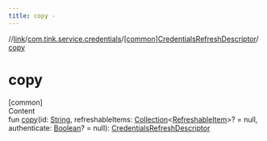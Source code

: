 ```yaml
---
title: copy -
---
```

//[link](../../index.md)/[com.tink.service.credentials](../index.md)/[[common]CredentialsRefreshDescriptor](index.md)/[copy](copy.md)



# copy  
[common]  
Content  
fun [copy](copy.md)(id: [String](https://kotlinlang.org/api/latest/jvm/stdlib/kotlin/-string/index.html), refreshableItems: [Collection](https://kotlinlang.org/api/latest/jvm/stdlib/kotlin.collections/-collection/index.html)<[RefreshableItem](../../com.tink.model.credentials/[common]-refreshable-item/index.md)>? = null, authenticate: [Boolean](https://kotlinlang.org/api/latest/jvm/stdlib/kotlin/-boolean/index.html)? = null): [CredentialsRefreshDescriptor](index.md)  



